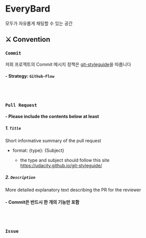 # EveryBard
모두가 자유롭게 채팅할 수 있는 공간

## ⚔️ Convention

### `Commit`

저희 프로젝트의 Commit 메시지 정책은 [git-styleguide](https://udacity.github.io/git-styleguide/)을 따릅니다

#### - Strategy: `Github-Flow`

<br><br>

### `Pull Request`

#### - Please include the contents below at least

##### 1. `Title`

Short informative summary of the pull request

 - format: {type}: {Subject}

    - the type and subject should follow this site https://udacity.github.io/git-styleguide/

##### 2. `Description`

More detailed explanatory text describing the PR for the reviewer

#### - Commit은 반드시 한 개의 기능만 포함

<br><br>

### `Issue`